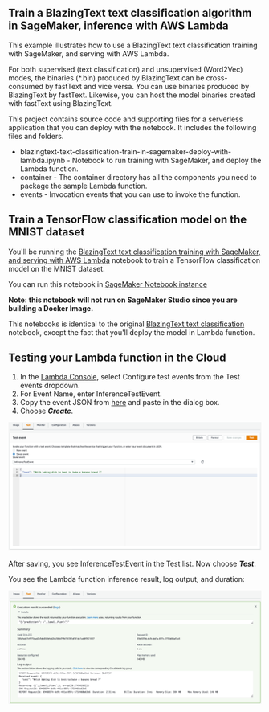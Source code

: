 ## Train a BlazingText text classification algorithm in SageMaker, inference with AWS Lambda

This example illustrates how to use a BlazingText text classification training with SageMaker, and serving with AWS Lambda.

For both supervised (text classification) and unsupervised (Word2Vec) modes, the binaries (*.bin) produced by BlazingText can be cross-consumed by fastText and vice versa. You can use binaries produced by BlazingText by fastText. Likewise, you can host the model binaries created with fastText using BlazingText.

This project contains source code and supporting files for a serverless application that you can deploy with the notebook. It includes the following files and folders.

- blazingtext-text-classification-train-in-sagemaker-deploy-with-lambda.ipynb - Notebook to run training with SageMaker, and deploy the Lambda function.
- container - The container directory has all the components you need to package the sample Lambda function.
- events - Invocation events that you can use to invoke the function.

## Train a TensorFlow classification model on the MNIST dataset 
You'll be running the [BlazingText text classification training with SageMaker, and serving with AWS Lambda](./blazingtext-text-classification-train-in-sagemaker-deploy-with-lambda.ipynb) notebook to train a TensorFlow classification model on the MNIST dataset.

You can run this notebook in [SageMaker Notebook instance](https://docs.aws.amazon.com/sagemaker/latest/dg/nbi.html) 

**Note: this notebook will not run on SageMaker Studio since you are building a Docker Image.**

This notebooks is identical to the original [BlazingText text classification](https://github.com/aws/amazon-sagemaker-examples/blob/master/introduction_to_amazon_algorithms/blazingtext_text_classification_dbpedia/blazingtext_text_classification_dbpedia.ipynb) notebook, except the fact that you'll deploy the model in Lambda function.

## Testing your Lambda function in the Cloud

1. In the [Lambda Console](https://console.aws.amazon.com/lambda/), select Configure test events from the Test events dropdown.
2. For Event Name, enter InferenceTestEvent.
3. Copy the event JSON from [here](./events/event.json) and paste in the dialog box.
4. Choose _**Create**_.

![Configure test event](../img/fasttext_configure_test_event.png)

After saving, you see InferenceTestEvent in the Test list. Now choose _**Test**_.

You see the Lambda function inference result, log output, and duration:

![Lambda execution result](../img/fasttext_execution_result.png)
